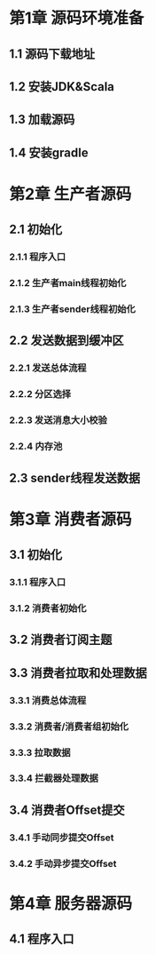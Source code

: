 # 第1章 源码环境准备
## 1.1 源码下载地址
## 1.2 安装JDK&Scala
## 1.3 加载源码
## 1.4 安装gradle
# 第2章 生产者源码
## 2.1 初始化
### 2.1.1 程序入口
### 2.1.2 生产者main线程初始化
### 2.1.3 生产者sender线程初始化
## 2.2 发送数据到缓冲区
### 2.2.1 发送总体流程
### 2.2.2 分区选择
### 2.2.3 发送消息大小校验
### 2.2.4 内存池
## 2.3 sender线程发送数据
# 第3章 消费者源码
## 3.1 初始化
### 3.1.1 程序入口
### 3.1.2 消费者初始化
## 3.2 消费者订阅主题
## 3.3 消费者拉取和处理数据
### 3.3.1 消费总体流程
### 3.3.2 消费者/消费者组初始化
### 3.3.3 拉取数据
### 3.3.4 拦截器处理数据
## 3.4 消费者Offset提交
### 3.4.1 手动同步提交Offset
### 3.4.2 手动异步提交Offset
# 第4章 服务器源码
## 4.1 程序入口
